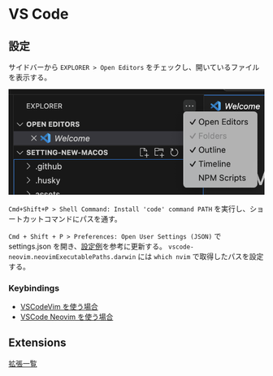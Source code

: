 # VS Code

## 設定

サイドバーから `EXPLORER > Open Editors` をチェックし、開いているファイルを表示する。

![](../assets/img/vscode_01.png)

`Cmd+Shift+P > Shell Command: Install 'code' command PATH` を実行し、ショートカットコマンドにパスを通す。

`Cmd + Shift + P > Preferences: Open User Settings (JSON)` で settings.json を開き、[設定例](https://github.com/dhythm/config-public/blob/master/vscode/settings.json)を参考に更新する。
`vscode-neovim.neovimExecutablePaths.darwin` には `which nvim` で取得したパスを設定する。

### Keybindings

- [VSCodeVim を使う場合](https://github.com/dhythm/config-public/blob/master/vscode/keybindings.json)
- [VSCode Neovim を使う場合](https://github.com/dhythm/config-public/blob/master/nvim/keybindings.json)

## Extensions

[拡張一覧](https://github.com/dhythm/config-public/blob/master/vscode/extensions.txt)
